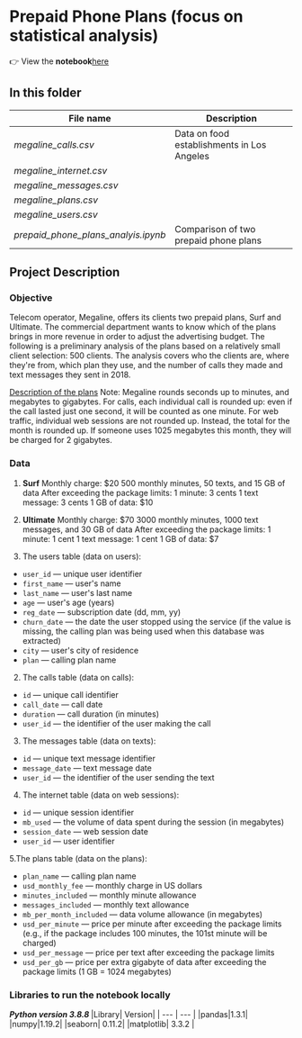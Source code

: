 # Prepaid Phone Plans (focus on statistical analysis)

:point_right: View the **notebook**[here]()

## In this folder

| File name | Description |
| --- | --- |
|*megaline_calls.csv* | Data on food establishments in Los Angeles |
|*megaline_internet.csv* | |
|*megaline_messages.csv*| |
|*megaline_plans.csv*| |
|*megaline_users.csv*| |
|*prepaid_phone_plans_analyis.ipynb* | Comparison of two prepaid phone plans |


## Project Description

### Objective
Telecom operator, Megaline, offers its clients two prepaid plans, Surf and Ultimate. The commercial department wants to know which of the plans brings in more revenue in order to adjust the advertising budget.
The following is a preliminary analysis of the plans based on a relatively small client selection: 500 clients. The analysis covers who the clients are, where they're from, which plan they use, and the number of calls they made and text messages they sent in 2018. 

<u>Description of the plans</u>
Note: Megaline rounds seconds up to minutes, and megabytes to gigabytes. For calls, each individual call is rounded up: even if the call lasted just one second, it will be counted as one minute. For web traffic, individual web sessions are not rounded up. Instead, the total for the month is rounded up. If someone uses 1025 megabytes this month, they will be charged for 2 gigabytes.

### Data 
1. **Surf**
Monthly charge: $20
500 monthly minutes, 50 texts, and 15 GB of data
After exceeding the package limits:
1 minute: 3 cents
1 text message: 3 cents
1 GB of data: $10

2. **Ultimate**
Monthly charge: $70
3000 monthly minutes, 1000 text messages, and 30 GB of data
After exceeding the package limits:
1 minute: 1 cent
1 text message: 1 cent
1 GB of data: $7

1. The users table (data on users):
- `user_id` — unique user identifier
- `first_name` — user's name
- `last_name` — user's last name
- `age` — user's age (years)
- `reg_date` — subscription date (dd, mm, yy)
- `churn_date` — the date the user stopped using the service (if the value is missing, the calling plan was being used when this database was extracted)
- `city` — user's city of residence
- `plan` — calling plan name

2. The calls table (data on calls):
- `id` — unique call identifier
- `call_date` — call date
- `duration` — call duration (in minutes)
- `user_id` — the identifier of the user making the call

3. The messages table (data on texts):
- `id` — unique text message identifier
- `message_date` — text message date
- `user_id` — the identifier of the user sending the text

4. The internet table (data on web sessions):
- `id` — unique session identifier
- `mb_used` — the volume of data spent during the session (in megabytes)
- `session_date` — web session date
- `user_id` — user identifier

5.The plans table (data on the plans):
- `plan_name` — calling plan name
- `usd_monthly_fee` — monthly charge in US dollars
- `minutes_included` — monthly minute allowance
- `messages_included` — monthly text allowance
- `mb_per_month_included` — data volume allowance (in megabytes)
- `usd_per_minute` — price per minute after exceeding the package limits (e.g., if the package includes 100 minutes, the 101st minute will be charged)
- `usd_per_message` — price per text after exceeding the package limits
- `usd_per_gb` — price per extra gigabyte of data after exceeding the package limits (1 GB = 1024 megabytes)

### Libraries to run the notebook locally
<b> *Python version 3.8.8* </b>
|Library| Version|
| --- | --- |
|pandas|1.3.1|
|numpy|1.19.2|
|seaborn| 0.11.2|
|matplotlib| 3.3.2 |
